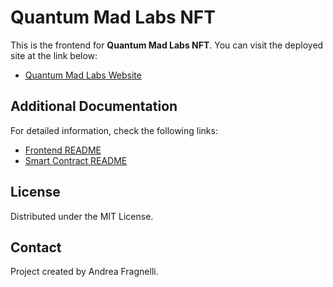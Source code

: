 # Quantum Mad Labs NFT

This is the frontend for **Quantum Mad Labs NFT**. You can visit the deployed site at the link below:

- [Quantum Mad Labs Website](https://quantum-mad-labs.vercel.app/)

## Additional Documentation

For detailed information, check the following links:

- [Frontend README](https://github.com/stampcodes/nft_platform/blob/main/frontend/README.md)
- [Smart Contract README](https://github.com/stampcodes/nft_platform/blob/main/backend/README.md)

## License

Distributed under the MIT License.

## Contact

Project created by Andrea Fragnelli.
